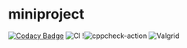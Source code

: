 # miniproject
[![Codacy Badge](https://app.codacy.com/project/badge/Grade/e72b7c526c2a4ccfb9a63d06c81af4bb)](https://www.codacy.com/gh/99002468/miniproject/dashboard?utm_source=github.com&amp;utm_medium=referral&amp;utm_content=99002468/miniproject&amp;utm_campaign=Badge_Grade)
![CI](https://github.com/99002468/miniproject/workflows/CI/badge.svg)
!![cppcheck-action](https://github.com/99002468/miniproject/workflows/cppcheck-action/badge.svg)
![Valgrid](https://github.com/99002468/miniproject/workflows/valgrid/badge.svg?branch=master)

